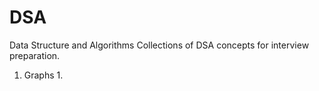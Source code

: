 # DSA
Data Structure and Algorithms
Collections of DSA concepts for interview preparation.

1. Graphs
	1. 
